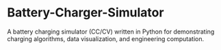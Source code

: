 # Battery-Charger-Simulator
A battery charging simulator (CC/CV) written in Python for demonstrating charging algorithms, data visualization, and engineering computation.
